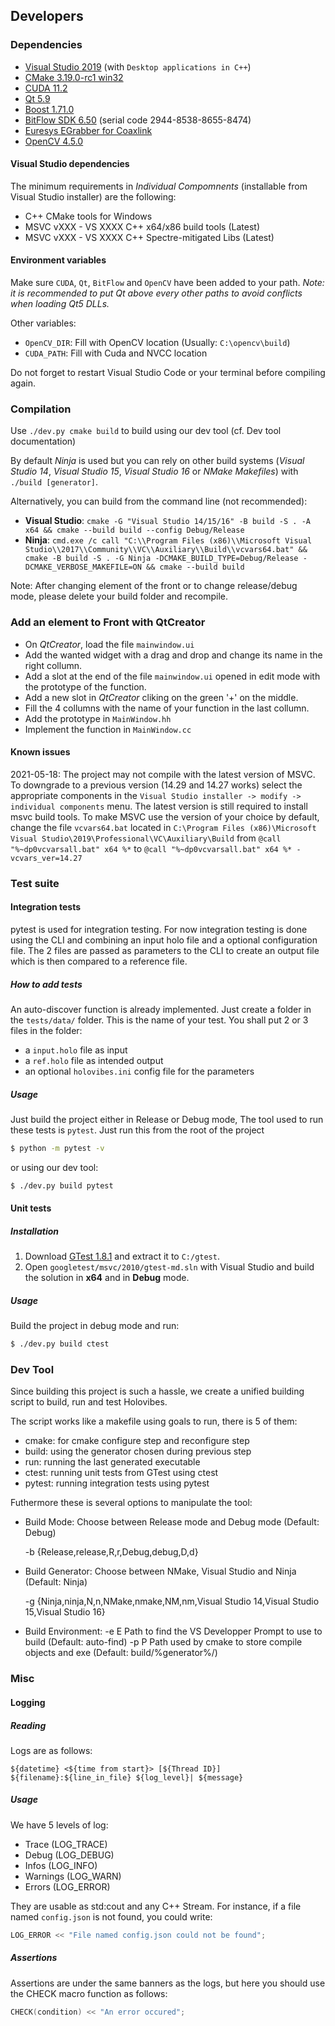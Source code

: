 ## Developers

### Dependencies

* [Visual Studio 2019](https://visualstudio.microsoft.com/fr/) (with `Desktop applications in C++`)
* [CMake 3.19.0-rc1 win32](https://github.com/Kitware/CMake/releases/tag/v3.19.0-rc1)
* [CUDA 11.2](https://developer.nvidia.com/cuda-downloads)
* [Qt 5.9](https://download.qt.io/archive/qt/5.9/)
* [Boost 1.71.0](https://boost.teeks99.com/bin/1.71.0/)
* [BitFlow SDK 6.50](http://www.bitflow.com/downloads/bfsdk65.zip) (serial code 2944-8538-8655-8474)
* [Euresys EGrabber for Coaxlink](https://euresys.com/en/Support/Download-area)
* [OpenCV 4.5.0](https://opencv.org/releases/)

#### Visual Studio dependencies

The minimum requirements in _Individual Compomnents_ (installable from Visual Studio installer) are the following:
* C++ CMake tools for Windows
* MSVC vXXX - VS XXXX C++ x64/x86 build tools (Latest)
* MSVC vXXX - VS XXXX C++ Spectre-mitigated Libs (Latest)

#### Environment variables

Make sure `CUDA`, `Qt`, `BitFlow` and `OpenCV` have been added to your path. *Note: it is recommended to put Qt above every other paths to avoid conflicts when loading Qt5 DLLs.*

Other variables:
* `OpenCV_DIR`: Fill with OpenCV location (Usually: `C:\opencv\build`)
* `CUDA_PATH`: Fill with Cuda and NVCC location

Do not forget to restart Visual Studio Code or your terminal before compiling again.

### Compilation

Use `./dev.py cmake build` to build using our dev tool (cf. Dev tool documentation)

By default *Ninja* is used but you can rely on other build systems (*Visual Studio 14*, *Visual Studio 15*, *Visual Studio 16* or *NMake Makefiles*) with `./build [generator]`.

Alternatively, you can build from the command line (not recommended):
* **Visual Studio**: `cmake -G "Visual Studio 14/15/16" -B build -S . -A x64 && cmake --build build --config Debug/Release`
* **Ninja**: `cmd.exe /c call "C:\\Program Files (x86)\\Microsoft Visual Studio\\2017\\Community\\VC\\Auxiliary\\Build\\vcvars64.bat" && cmake -B build -S . -G Ninja -DCMAKE_BUILD_TYPE=Debug/Release -DCMAKE_VERBOSE_MAKEFILE=ON && cmake --build build`

Note: After changing element of the front or to change release/debug mode, please delete your build folder and recompile.

### Add an element to Front with __QtCreator__

* On _QtCreator_, load the file `mainwindow.ui`
* Add the wanted widget with a drag and drop and change its name in the right collumn.
* Add a slot at the end of the file `mainwindow.ui` opened in edit mode with the prototype of the function.
* Add a new slot in _QtCreator_ cliking on the green '+' on the middle.
* Fill the 4 collumns with the name of your function in the last collumn.
* Add the prototype in `MainWindow.hh`
* Implement the function in `MainWindow.cc`


#### Known issues

2021-05-18: The project may not compile with the latest version of MSVC. To downgrade to a previous version (14.29 and 14.27 works) select the appropriate components in the `Visual Studio installer -> modify -> individual components` menu. The latest version is still required to install msvc build tools. To make MSVC use the version of your choice by default, change the file `vcvars64.bat` located in `C:\Program Files (x86)\Microsoft Visual Studio\2019\Professional\VC\Auxiliary\Build` from ``@call "%~dp0vcvarsall.bat" x64 %*`` to ``@call "%~dp0vcvarsall.bat" x64 %* -vcvars_ver=14.27``

### Test suite

#### Integration tests

pytest is used for integration testing. For now integration testing is done using the CLI
and combining an input holo file and a optional configuration file.
The 2 files are passed as parameters to the CLI to create an output file which is then compared
to a reference file.

##### How to add tests

An auto-discover function is already implemented.
Just create a folder in the `tests/data/` folder. This is the name of your test.
You shall put 2 or 3 files in the folder:
* a `input.holo` file as input
* a `ref.holo` file as intended output
* an optional `holovibes.ini` config file for the parameters

##### Usage

Just build the project either in Release or Debug mode, 
The tool used to run these tests is `pytest`. Just run this from the root of the project
```sh
$ python -m pytest -v
```

or using our dev tool:
```sh
$ ./dev.py build pytest
```

#### Unit tests

##### Installation

1. Download [GTest 1.8.1](https://github.com/google/googletest/releases/tag/release-1.8.1) and extract it to `C:/gtest`.
2. Open `googletest/msvc/2010/gtest-md.sln` with Visual Studio and build the solution in **x64** and in **Debug** mode.

##### Usage

Build the project in debug mode and run:
```sh
$ ./dev.py build ctest
```

### Dev Tool

Since building this project is such a hassle, we create a unified building script to build, run and test Holovibes.

The script works like a makefile using goals to run, there is 5 of them:
* cmake: for cmake configure step and reconfigure step
* build: using the generator chosen during previous step
* run: running the last generated executable
* ctest: running unit tests from GTest using ctest
* pytest: running integration tests using pytest

Futhermore these is several options to manipulate the tool:
* Build Mode:
    Choose between Release mode and Debug mode (Default: Debug)

    -b {Release,release,R,r,Debug,debug,D,d}

* Build Generator:
    Choose between NMake, Visual Studio and Ninja (Default: Ninja)

    -g {Ninja,ninja,N,n,NMake,nmake,NM,nm,Visual Studio 14,Visual Studio 15,Visual Studio 16}

* Build Environment:
    -e E                  Path to find the VS Developper Prompt to use to build
                          (Default: auto-find)
    -p P                  Path used by cmake to store compile objects and exe
                          (Default: build/%generator%/)

### Misc

#### Logging

##### Reading

Logs are as follows:

```
${datetime} <${time from start}> [${Thread ID}] ${filename}:${line_in_file} ${log_level}| ${message}
```

##### Usage

We have 5 levels of log:
* Trace (LOG_TRACE)
* Debug (LOG_DEBUG)
* Infos (LOG_INFO)
* Warnings (LOG_WARN)
* Errors (LOG_ERROR)

They are usable as std:cout and any C++ Stream.
For instance, if a file named `config.json` is not found, you could write:
```cpp
LOG_ERROR << "File named config.json could not be found";
```

##### Assertions

Assertions are under the same banners as the logs, but here you should use the CHECK macro function as follows:
```cpp
CHECK(condition) << "An error occured";
```